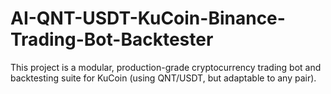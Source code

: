 # AI-QNT-USDT-KuCoin-Binance-Trading-Bot-Backtester
This project is a modular, production-grade cryptocurrency trading bot and backtesting suite for KuCoin (using QNT/USDT, but adaptable to any pair).
